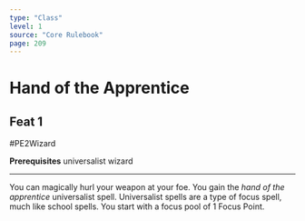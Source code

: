 ```yaml
---
type: "Class"
level: 1
source: "Core Rulebook"
page: 209
---
```

# Hand of the Apprentice
## Feat 1
#PE2Wizard

**Prerequisites** universalist wizard

---
You can magically hurl your weapon at your foe. You gain the *hand of the apprentice* universalist spell. Universalist spells are a type of focus spell, much like school spells. You start with a focus pool of 1 Focus Point.